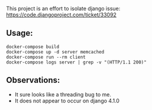 This project is an effort to isolate django issue: https://code.djangoproject.com/ticket/33092

## Usage:

```
docker-compose build
docker-compose up -d server memcached
docker-compose run --rm client
docker-compose logs server | grep -v "(HTTP/1.1 200)"
```

## Observations:

- It sure looks like a threading bug to me.
- It does not appear to occur on django 4.1.0
